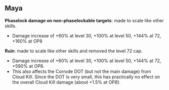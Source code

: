 ## Maya

**Phaselock damage on non-phaselockable targets**: made to scale like other skills.   
* Damage increase of +60% at level 30, +100% at level 50, +144% at 72, +160% at OP8

**Ruin**: made to scale like other skills and removed the level 72 cap.    
* Damage increase of +60% at level 30, +100% at level 50, +144% at 72, +590% at OP8.    
* This also affects the Corrode DOT (but not the main damage) from Cloud Kill. Since the DOT is very small, this has practically no effect on the overall Cloud Kill damage (about +1.5% at OP8). 

